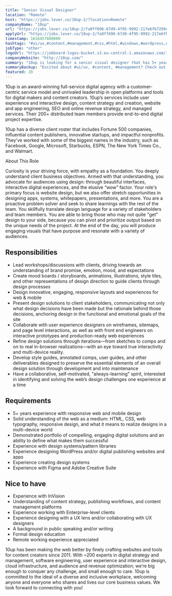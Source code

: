```yaml
---
title: "Senior Visual Designer"
location: "Remote"
host: "https://jobs.lever.co/10up-2/?location=Remote"
companyName: "10up"
url: "https://jobs.lever.co/10up-2/fa0ff696-67d9-4f95-9992-217e6fb7299c"
applyUrl: "https://jobs.lever.co/10up-2/fa0ff696-67d9-4f95-9992-217e6fb7299c/apply"
timestamp: 1616457600000
hashtags: "#ui/ux,#content,#management,#css,#html,#windows,#wordpress,#branding,#photoshop,#figma"
jobType: "other"
logoUrl: "https://jobboard-logos-bucket.s3.eu-central-1.amazonaws.com/10up"
companyWebsite: "http://10up.com/"
summary: "10up is looking for a senior visual designer that has 5+ years experience with responsive web and mobile design."
summaryBackup: "Excited about #ui/ux, #content, #management? Check out this job post!"
featured: 20
---
```


10up is an award-winning full-service digital agency with a customer-centric service model and unrivaled leadership in open platforms and tools for digital makers and content creators. 10up’s services include user experience and interactive design, content strategy and creation, website and app engineering, SEO and online revenue strategy, and managed services. Their 200+ distributed team members provide end-to-end digital project expertise.

10up has a diverse client roster that includes Fortune 500 companies, influential content publishers, innovative startups, and impactful nonprofits. They’ve worked with some of the biggest names in the industry, such as Facebook, Google, Microsoft, Starbucks, ESPN, The New York Times Co., and Walmart.

About This Role

Curiosity is your driving force, with empathy as a foundation. You deeply understand client business objectives. Armed with that understanding, you advocate for audiences using design: through beautiful interfaces, interactive digital experiences, and the elusive “wow” factor. Your role's primary focus is website design, but we also offer stretch opportunities in designing apps, systems, whitepapers, presentations, and more. You are a proactive problem solver and seek to share learnings with the rest of the team. You skillfully translate design language for a variety of stakeholders and team members. You are able to bring those who may not quite "get" design to your side, because you can pivot and prioritize output based on the unique needs of the project. At the end of the day, you will produce engaging visuals that have purpose and resonate with a variety of audiences. 

## Responsibilities

*   Lead workshops/discussions with clients, driving towards an understanding of brand promise, emotion, mood, and expectations
*   Create mood boards / storyboards, animations, illustrations, style tiles, and other representations of design direction to guide clients through design processes
*   Design innovative, engaging, responsive layouts and experiences for web & mobile
*   Present design solutions to client stakeholders, communicating not only what design decisions have been made but the rationale behind those decisions, anchoring design in the functional and emotional goals of the site
*   Collaborate with user experience designers on wireframes, sitemaps, and page level interactions, as well as with front end engineers on interactive prototypes and production-ready web experiences
*   Refine design solutions through iterations—from sketches to comps and on to real in-browser realizations—with an eye toward true interactivity and multi-device reality.
*   Develop style guides, annotated comps, user guides, and other deliverables designed to preserve the essential elements of an overall design solution through development and into maintenance
*   Have a collaborative, self-motivated, "always-learning" spirit, interested in identifying and solving the web’s design challenges one experience at a time

## Requirements

*   5+ years experience with responsive web and mobile design
*   Solid understanding of the web as a medium: HTML, CSS, web typography, responsive design, and what it means to realize designs in a multi-device world
*   Demonstrated portfolio of compelling, engaging digital solutions and an ability to define what makes them successful
*   Experience with design systems/pattern libraries
*   Experience designing WordPress and/or digital publishing websites and apps
*   Experience creating design systems
*   Experience with Figma and Adobe Creative Suite

## Nice to have

*   Experience with InVision
*   Understanding of content strategy, publishing workflows, and content management platforms
*   Experience working with Enterprise-level clients
*   Experience designing with a UX lens and/or collaborating with UX designers
*   A background in public speaking and/or writing
*   Formal design education
*   Remote working experience appreciated

10up has been making the web better by finely crafting websites and tools for content creators since 2011. With ~200 experts in digital strategy and management, software engineering, user experience and interactive design, cloud infrastructure, and audience and revenue optimization; we’re big enough to conquer any challenge, and small enough to care. 10up is committed to the ideal of a diverse and inclusive workplace, welcoming anyone and everyone who shares and lives our core business values. We look forward to connecting with you!
